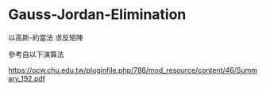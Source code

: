 # Gauss-Jordan-Elimination

以高斯-約當法 求反矩陣

參考自以下演算法

https://ocw.chu.edu.tw/pluginfile.php/788/mod_resource/content/46/Summary_192.pdf
